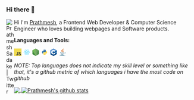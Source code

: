 ### Hi there 👋

<a href="https://twitter.com/prathmeshsadake">
  <img align="left" alt="PrathmeshSadake | Twitter" width="21px" src="https://raw.githubusercontent.com/anuraghazra/anuraghazra/master/assets/twitter.svg" />
</a>


Hi I'm [Prathmesh](https://prathmeshsadake.github.io), a Frontend Web Developer & Computer Science Engineer who loves building webpages and Software products.

**Languages and Tools:**  

<code><img height="20" src="https://raw.githubusercontent.com/github/explore/80688e429a7d4ef2fca1e82350fe8e3517d3494d/topics/javascript/javascript.png"></code>
<code><img height="20" src="https://raw.githubusercontent.com/github/explore/80688e429a7d4ef2fca1e82350fe8e3517d3494d/topics/react/react.png"></code>
<code><img height="20" src="https://raw.githubusercontent.com/github/explore/80688e429a7d4ef2fca1e82350fe8e3517d3494d/topics/nodejs/nodejs.png"></code>
<code><img height="20" src="https://raw.githubusercontent.com/github/explore/80688e429a7d4ef2fca1e82350fe8e3517d3494d/topics/python/python.png"></code>
<code><img height="20" src="https://raw.githubusercontent.com/github/explore/80688e429a7d4ef2fca1e82350fe8e3517d3494d/topics/cpp/cpp.png"></code>
<code><img height="20" src="https://raw.githubusercontent.com/github/explore/80688e429a7d4ef2fca1e82350fe8e3517d3494d/topics/java/java.png"></code>



*NOTE: Top languages does not indicate my skill level or something like that, it's a github metric of which languages i have the most code on github*

<a href="https://github.com/prathmeshsadake">
  <img align="center" src="https://github-readme-stats.vercel.app/api/top-langs/?username=prathmeshsadake&theme=tokyonight&hide_langs_below=1" />
</a>
<a href="https://github.com/prathmeshsadake">
  <img align="center" src="https://github-readme-stats.vercel.app/api?username=prathmeshsadake&show_icons=true&theme=tokyonight&line_height=27" alt="Prathmesh's github stats" />
</a>

